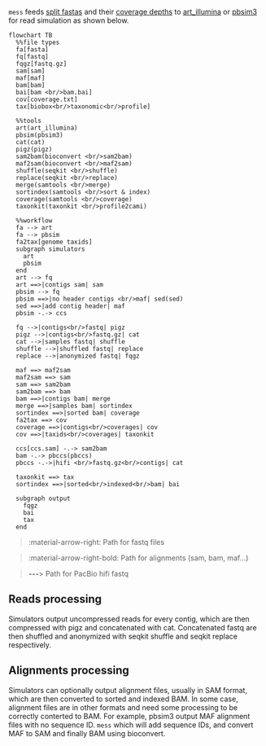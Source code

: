 `mess` feeds [split fastas](fa-processing.md) and their [coverage depths](coverage.md) to [art_illumina](https://www.niehs.nih.gov/research/resources/software/biostatistics/art) or [pbsim3](https://github.com/yukiteruono/pbsim3) for read simulation as shown below.


``` mermaid
flowchart TB
  %%file types
  fa[fasta]
  fq[fastq]
  fqgz[fastq.gz]
  sam[sam]
  maf[maf]
  bam[bam]
  bai[bam <br/>bam.bai]
  cov[coverage.txt]
  tax[biobox<br/>taxonomic<br/>profile]

  %%tools
  art(art_illumina)
  pbsim(pbsim3)
  cat(cat)
  pigz(pigz)
  sam2bam(bioconvert <br/>sam2bam)
  maf2sam(bioconvert <br/>maf2sam)
  shuffle(seqkit <br/>shuffle)
  replace(seqkit <br/>replace)
  merge(samtools <br/>merge)
  sortindex(samtools <br/>sort & index)
  coverage(samtools <br/>coverage)
  taxonkit(taxonkit <br/>profile2cami)

  %%workflow 
  fa --> art
  fa --> pbsim
  fa2tax[genome taxids]
  subgraph simulators
    art
    pbsim
  end 
  art --> fq
  art ==>|contigs sam| sam
  pbsim --> fq
  pbsim ==>|no header contigs <br/>maf| sed(sed)
  sed ==>|add contig header| maf
  pbsim -.-> ccs

  fq -->|contigs<br/>fastq| pigz
  pigz -->|contigs<br/>fastq.gz| cat
  cat -->|samples fastq| shuffle
  shuffle -->|shuffled fastq| replace
  replace -->|anonymized fastq| fqgz

  maf ==> maf2sam
  maf2sam ==> sam
  sam ==> sam2bam
  sam2bam ==> bam
  bam ==>|contigs bam| merge
  merge ==>|samples bam| sortindex
  sortindex ==>|sorted bam| coverage
  fa2tax ==> cov
  coverage ==>|contigs<br/>coverages| cov
  cov ==>|taxids<br/>coverages| taxonkit

  ccs[ccs.sam] -.-> sam2bam
  bam -.-> pbccs(pbccs)
  pbccs -.->|hifi <br/>fastq.gz<br/>contigs| cat

  taxonkit ==> tax
  sortindex ==>|sorted<br/>indexed<br/>bam| bai  
  
  subgraph output
    fqgz
    bai
    tax 
  end
```

>:material-arrow-right: Path for fastq files

>:material-arrow-right-bold: Path for alignments (sam, bam, maf...)

>**---**> Path for PacBio hifi fastq

## Reads processing
Simulators output uncompressed reads for every contig, which are then compressed with pigz and concatenated with cat.
Concatenated fastq are then shuffled and anonymized with seqkit shuffle and seqkit replace respectively. 

## Alignments processing
Simulators can optionally output alignment files, usually in SAM format, which are then converted to sorted and indexed BAM.
In some case, alignment files are in other formats and need some processing to be correctly conterted to BAM. For example, pbsim3 output MAF alignment files with no sequence ID. `mess` which will add sequence IDs, and convert MAF to SAM and finally BAM using bioconvert. 